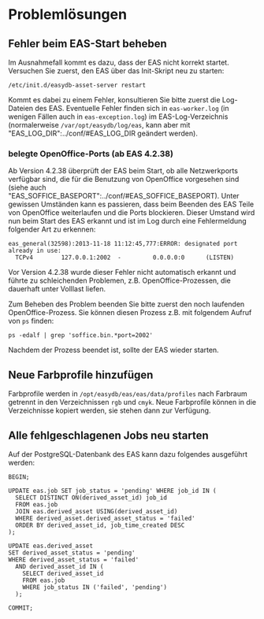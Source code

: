 #  Problemlösungen

##  Fehler beim EAS-Start beheben

Im Ausnahmefall kommt es dazu, dass der EAS nicht korrekt startet. Versuchen Sie zuerst, den EAS über das Init-Skript neu zu starten:

~~~
/etc/init.d/easydb-asset-server restart
~~~


Kommt es dabei zu einem Fehler, konsultieren Sie bitte zuerst die Log-Dateien des EAS. Eventuelle Fehler finden sich in `eas-worker.log` (in wenigen Fällen auch in `eas-exception.log`) im EAS-Log-Verzeichnis (normalerweise `/var/opt/easydb/log/eas`, kann aber mit "EAS_LOG_DIR":../conf/#EAS_LOG_DIR geändert werden).

### belegte OpenOffice-Ports (ab EAS 4.2.38)

Ab Version 4.2.38 überprüft der EAS beim Start, ob alle Netzwerkports verfügbar sind, die für die Benutzung von OpenOffice vorgesehen sind (siehe auch "EAS_SOFFICE_BASEPORT":../conf/#EAS_SOFFICE_BASEPORT). Unter gewissen Umständen kann es passieren, dass beim Beenden des EAS Teile von OpenOffice weiterlaufen und die Ports blockieren. Dieser Umstand wird nun beim Start des EAS erkannt und ist im Log durch eine Fehlermeldung folgender Art zu erkennen:

~~~
eas_general(32598):2013-11-18 11:12:45,777:ERROR: designated port already in use:
  TCPv4        127.0.0.1:2002  -         0.0.0.0:0      (LISTEN)
~~~

Vor Version 4.2.38 wurde dieser Fehler nicht automatisch erkannt und führte zu schleichenden Problemen, z.B. OpenOffice-Prozessen, die dauerhaft unter Volllast liefen.

Zum Beheben des Problem beenden Sie bitte zuerst den noch laufenden OpenOffice-Prozess. Sie können diesen Prozess z.B. mit folgendem Aufruf von `ps` finden:

~~~
ps -edalf | grep 'soffice.bin.*port=2002'
~~~

Nachdem der Prozess beendet ist, sollte der EAS wieder starten.

##  Neue Farbprofile hinzufügen

Farbprofile werden in `/opt/easydb/eas/eas/data/profiles` nach Farbraum getrennt in den Verzeichnissen `rgb` und `cmyk`. Neue Farbprofile können in die Verzeichnisse kopiert werden, sie stehen dann zur Verfügung.

##  Alle fehlgeschlagenen Jobs neu starten

Auf der PostgreSQL-Datenbank des EAS kann dazu folgendes ausgeführt werden:

~~~
BEGIN;

UPDATE eas.job SET job_status = 'pending' WHERE job_id IN (
  SELECT DISTINCT ON(derived_asset_id) job_id
  FROM eas.job
  JOIN eas.derived_asset USING(derived_asset_id)
  WHERE derived_asset.derived_asset_status = 'failed'
  ORDER BY derived_asset_id, job_time_created DESC
);

UPDATE eas.derived_asset
SET derived_asset_status = 'pending'
WHERE derived_asset_status = 'failed'
  AND derived_asset_id IN (
    SELECT derived_asset_id
    FROM eas.job
    WHERE job_status IN ('failed', 'pending')
  );

COMMIT;
~~~

